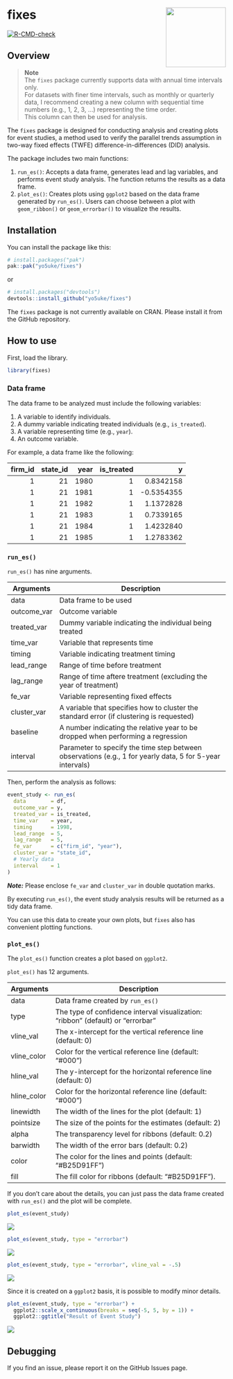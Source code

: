 

<!-- README.md is generated from README.Qmd. Please edit that file -->

# fixes <a><img src="man/figures/logo.png" align="right" height="138" /></a>

<!-- badges: start -->

[![R-CMD-check](https://github.com/yo5uke/fixes/actions/workflows/R-CMD-check.yaml/badge.svg)](https://github.com/yo5uke/fixes/actions/workflows/R-CMD-check.yaml)
<!-- badges: end -->

## Overview

> **Note**  
> The `fixes` package currently supports data with annual time intervals
> only.  
> For datasets with finer time intervals, such as monthly or quarterly
> data, I recommend creating a new column with sequential time numbers
> (e.g., 1, 2, 3, …) representing the time order.  
> This column can then be used for analysis.

The `fixes` package is designed for conducting analysis and creating
plots for event studies, a method used to verify the parallel trends
assumption in two-way fixed effects (TWFE) difference-in-differences
(DID) analysis.

The package includes two main functions:

1.  `run_es()`: Accepts a data frame, generates lead and lag variables,
    and performs event study analysis. The function returns the results
    as a data frame.
2.  `plot_es()`: Creates plots using `ggplot2` based on the data frame
    generated by `run_es()`. Users can choose between a plot with
    `geom_ribbon()` or `geom_errorbar()` to visualize the results.

## Installation

You can install the package like this:

``` r
# install.packages("pak")
pak::pak("yo5uke/fixes")
```

or

``` r
# install.packages("devtools")
devtools::install_github("yo5uke/fixes")
```

The `fixes` package is not currently available on CRAN. Please install
it from the GitHub repository.

## How to use

First, load the library.

``` r
library(fixes)
```

### Data frame

The data frame to be analyzed must include the following variables:

1.  A variable to identify individuals.
2.  A dummy variable indicating treated individuals (e.g.,
    `is_treated`).
3.  A variable representing time (e.g., `year`).
4.  An outcome variable.

For example, a data frame like the following:

| firm_id | state_id | year | is_treated |          y |
|--------:|---------:|-----:|-----------:|-----------:|
|       1 |       21 | 1980 |          1 |  0.8342158 |
|       1 |       21 | 1981 |          1 | -0.5354355 |
|       1 |       21 | 1982 |          1 |  1.1372828 |
|       1 |       21 | 1983 |          1 |  0.7339165 |
|       1 |       21 | 1984 |          1 |  1.4232840 |
|       1 |       21 | 1985 |          1 |  1.2783362 |

### `run_es()`

`run_es()` has nine arguments.

| Arguments | Description |
|----|----|
| data | Data frame to be used |
| outcome_var | Outcome variable |
| treated_var | Dummy variable indicating the individual being treated |
| time_var | Variable that represents time |
| timing | Variable indicating treatment timing |
| lead_range | Range of time before treatment |
| lag_range | Range of time aftere treatment (excluding the year of treatment) |
| fe_var | Variable representing fixed effects |
| cluster_var | A variable that specifies how to cluster the standard error (if clustering is requested) |
| baseline | A number indicating the relative year to be dropped when performing a regression |
| interval | Parameter to specify the time step between observations (e.g., 1 for yearly data, 5 for 5-year intervals) |

Then, perform the analysis as follows:

``` r
event_study <- run_es(
  data        = df, 
  outcome_var = y, 
  treated_var = is_treated, 
  time_var    = year, 
  timing      = 1998, 
  lead_range  = 5, 
  lag_range   = 5, 
  fe_var      = c("firm_id", "year"), 
  cluster_var = "state_id", 
  # Yearly data
  interval    = 1
)
```

***Note:*** Please enclose `fe_var` and `cluster_var` in double
quotation marks.

By executing `run_es()`, the event study analysis results will be
returned as a tidy data frame.

You can use this data to create your own plots, but `fixes` also has
convenient plotting functions.

### `plot_es()`

The `plot_es()` function creates a plot based on `ggplot2`.

`plot_es()` has 12 arguments.

| Arguments | Description |
|----|----|
| data | Data frame created by `run_es()` |
| type | The type of confidence interval visualization: “ribbon” (default) or “errorbar” |
| vline_val | The x-intercept for the vertical reference line (default: 0) |
| vline_color | Color for the vertical reference line (default: “\#000”) |
| hline_val | The y-intercept for the horizontal reference line (default: 0) |
| hline_color | Color for the horizontal reference line (default: “\#000”) |
| linewidth | The width of the lines for the plot (default: 1) |
| pointsize | The size of the points for the estimates (default: 2) |
| alpha | The transparency level for ribbons (default: 0.2) |
| barwidth | The width of the error bars (default: 0.2) |
| color | The color for the lines and points (default: “\#B25D91FF”) |
| fill | The fill color for ribbons (default: “\#B25D91FF”). |

If you don’t care about the details, you can just pass the data frame
created with `run_es()` and the plot will be complete.

``` r
plot_es(event_study)
```

![](README_files/figure-commonmark/unnamed-chunk-4-1.png)

``` r
plot_es(event_study, type = "errorbar")
```

![](README_files/figure-commonmark/unnamed-chunk-5-1.png)

``` r
plot_es(event_study, type = "errorbar", vline_val = -.5)
```

![](README_files/figure-commonmark/unnamed-chunk-6-1.png)

Since it is created on a `ggplot2` basis, it is possible to modify minor
details.

``` r
plot_es(event_study, type = "errorbar") + 
  ggplot2::scale_x_continuous(breaks = seq(-5, 5, by = 1)) + 
  ggplot2::ggtitle("Result of Event Study")
```

![](README_files/figure-commonmark/unnamed-chunk-7-1.png)

## Debugging

If you find an issue, please report it on the GitHub Issues page.
